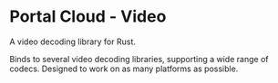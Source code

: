 # Portal Cloud - Video

A video decoding library for Rust.

Binds to several video decoding libraries, supporting a wide range of codecs.
Designed to work on as many platforms as possible.
